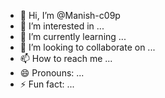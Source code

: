 - 👋 Hi, I’m @Manish-c09p
- 👀 I’m interested in ...
- 🌱 I’m currently learning ...
- 💞️ I’m looking to collaborate on ...
- 📫 How to reach me ...
- 😄 Pronouns: ...
- ⚡ Fun fact: ...

<!---
Manish-c09p/Manish-c09p is a ✨ special ✨ repository because its `README.md` (this file) appears on your GitHub profile.
You can click the Preview link to take a look at your changes.
--->
